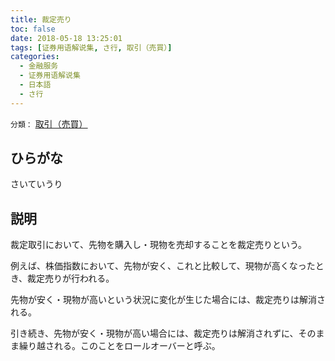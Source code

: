 ```yaml
---
title: 裁定売り
toc: false
date: 2018-05-18 13:25:01
tags: [证券用语解说集, さ行, 取引（売買）]
categories:
  - 金融服务
  - 证券用语解说集
  - 日本語
  - さ行
---
```


`分類：` [取引（売買）](/tags/取引（売買）/)

## ひらがな

さいていうり

## 説明

裁定取引において、先物を購入し・現物を売却することを裁定売りという。

例えば、株価指数において、先物が安く、これと比較して、現物が高くなったとき、裁定売りが行われる。

先物が安く・現物が高いという状況に変化が生じた場合には、裁定売りは解消される。

引き続き、先物が安く・現物が高い場合には、裁定売りは解消されずに、そのまま繰り越される。このことをロールオーバーと呼ぶ。

